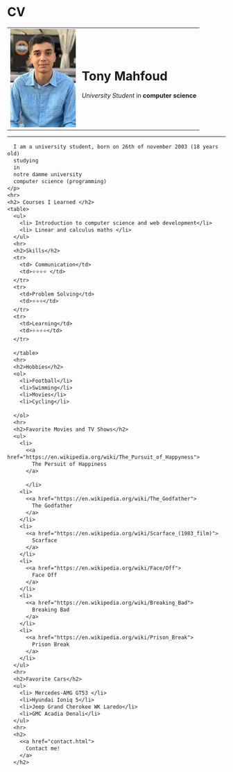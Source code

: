 # CV
<!DOCTYPE html>
<html lang="en" dir="ltr">
  <head>
    <meta charset="utf-8">
    <title>Tony Mahfoud Homepage</title>
    <link rel="stylesheet" href="styles/styles.css">

  </head>
  <body>
    <table>
      <tr>
        <td>
          <img src= "pic.jpg" />
         </td>
         </td>
        <td>
          <h1> Tony Mahfoud</h1>
          <p>
            <em> University Student </em> in <strong>
              computer science
            </strong>
          </p>
        </td>
      </tr>
    </table>
    <hr />
    <p>

      I am a university student, born on 26th of november 2003 (18 years old)
      studying
      in
      notre damme university
      computer science (programming)
    </p>
    <hr>
    <h2> Courses I Learned </h2>
    <table>
      <ul>
        <li> Introduction to computer science and web development</li>
        <li> Linear and calculus maths </li>
      </ul>
      <hr>
      <h2>Skills</h2>
      <tr>
        <td> Communication</td>
        <td>⭐⭐⭐⭐ </td>
      </tr>
      <tr>
        <td>Problem Solving</td>
        <td>⭐⭐⭐</td>
      </tr>
      <tr>
        <td>Learning</td>
        <td>⭐⭐⭐⭐</td>
      </tr>

      </table>
      <hr>
      <h2>Hobbies</h2>
      <ol>
        <li>Football</li>
        <li>Swimming</li>
        <li>Movies</li>
        <li>Cycling</li>

      </ol>
      <hr>
      <h2>Favorite Movies and TV Shows</h2>
      <ul>
        <li>
          <<a href="https://en.wikipedia.org/wiki/The_Pursuit_of_Happyness">
            The Persuit of Happiness
          </a>

          </li>
        <li>
          <<a href="https://en.wikipedia.org/wiki/The_Godfather">
            The Godfather
          </a>
        </li>
        <li>
          <<a href="https://en.wikipedia.org/wiki/Scarface_(1983_film)">
            Scarface
          </a>
        </li>
        <li>
          <<a href="https://en.wikipedia.org/wiki/Face/Off">
            Face Off
          </a>
        </li>
        <li>
          <<a href="https://en.wikipedia.org/wiki/Breaking_Bad">
            Breaking Bad
          </a>
        </li>
        <li>
          <<a href="https://en.wikipedia.org/wiki/Prison_Break">
            Prison Break
          </a>
        </li>
      </ul>
      <hr>
      <h2>Favorite Cars</h2>
      <ul>
        <li> Mercedes-AMG GT53 </li>
        <li>Hyundai Ioniq 5</li>
        <li>Jeep Grand Cherokee WK Laredo</li>
        <li>GMC Acadia Denali</li>
      </ul>
      <hr>
      <h2>
        <<a href="contact.html">
          Contact me!
        </a>
      </h2>

  </body>
</html>
